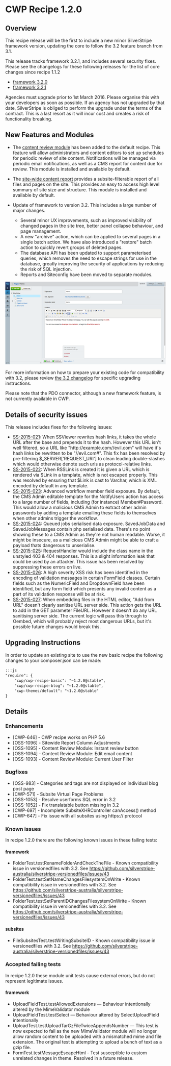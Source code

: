 # CWP Recipe 1.2.0

## Overview

This recipe release will be the first to include a new minor SilverStripe framework version, updating the core 
to follow the 3.2 feature branch from 3.1.

This release tracks framework 3.2.1, and includes several security fixes.
Please see the changelogs for these following releases for the list of core changes since recipe 1.1.2

 * [framework 3.2.0](https://docs.silverstripe.org/en/3.2/changelogs/3.2.0/)
 * [framework 3.2.1](https://docs.silverstripe.org/en/3.2/changelogs/3.2.1/)

Agencies must upgrade prior to 1st March 2016. Please organise this with your developers as soon as possible.
If an agency has not upgraded by that date, SilverStripe is obliged to perform the upgrade under the terms of
the contract. This is a last resort as it will incur cost and creates a risk of functionality breaking.


## New Features and Modules

* The [content review module](https://github.com/silverstripe/silverstripe-contentreview) has been added to
  the default recipe. This feature will allow administrators and content editors to set up schedules
  for periodic review of site content. Notifications will be managed via periodic email notifications,
  as well as a CMS report for content due for review. This module is installed and available by default.
   
* The [site-wide content report](https://github.com/silverstripe/silverstripe-sitewidecontent-report)
  provides a subsite-filterable report of all files and pages on the site. This provides an easy to access
  high level summary of site size and structure. This module is installed and available by default.

* Update of framework to version 3.2. This includes a large number of major changes.
  - Several minor UX improvements, such as improved visibility of changed pages in the site tree,
    better panel collapse behaviour, and page management.
  - A new "archive" action, which can be applied to several pages in a single batch action. We have also
    introduced a "restore" batch action to quickly revert groups of deleted pages.
  - The database API has been updated to support parameterised queries, which removes the need to escape strings
    for use in the database, greatly improving the security of applications by reducing the risk of SQL injection.
  - Reports and Siteconfig have been moved to separate modules.

![3.2 screenshot](_images/recipe_1.2.0_3.2_framework.png)

For more information on how to prepare your existing code for compatibility with 3.2, please review
[the 3.2 changelog](https://docs.silverstripe.org/en/3.2/changelogs/3.2.0/) for specific upgrading instructions.

Please note that the PDO connector, although a new framework feature, is not currently available in CWP.

## Details of security issues

This release includes fixes for the following issues:

 * [SS-2015-021](http://www.silverstripe.org/download/security-releases/ss-2015-021/): When SSViewer rewrites hash
   links, it takes the whole URL after the base and prepends it to the hash. However this URL isn't well filtered,
   so a URL like "http&#58;//example.com//evil.com" will have it's hash links be rewritten to be "//evil.com#". This
   fix has been resolved by pre-filtering $_SERVER['REQUEST_URI'] to clean leading double-slashes which would
   otherwise denote such urls as protocol-relative links.
 * [SS-2015-022](http://www.silverstripe.org/download/security-releases/ss-2015-022/): When RSSLink is created it
   is given a URL which is rendered via $Link in a template, which is not escaped properly. This was resolved by
   ensuring that $Link is cast to Varchar, which is XML encoded by default in any template.
 * [SS-2015-023](http://www.silverstripe.org/download/security-releases/ss-2015-023/): Advanced workflow member
   field exposure. By default, the CMS Admin editable template for the NotifyUsers action has access to a large
   number of fields, including (for instance) Member#Password. This would allow a malicious CMS Admin to extract
   other admin passwords by adding a template emailing these fields to themselves when other admins trigger the
   workflow.
 * [SS-2015-024](http://www.silverstripe.org/download/security-releases/ss-2015-024/): Queued jobs serialised
   data exposure. SavedJobData and SavedJobMessages contain php serialised data. There's no point showing these
   to a CMS Admin as they're not human readable. Worse, it might be insecure, as a malicious CMS Admin might be
   able to craft a payload thats dangerous to unserialise.
 * [SS-2015-025](http://www.silverstripe.org/download/security-releases/ss-2015-025/): RequestHandler would
   include the class name in the unstyled 403 & 404 responses. This is a slight information leak that could
   be used by an attacker. This issue has been resolved by suppressing these errors on live.
 * [SS-2015-026](http://www.silverstripe.org/download/security-releases/ss-2015-026/): A high severity XSS
   risk has been identified in the encoding of validation messages in certain FormField classes. Certain
   fields such as the NumericField and DropdownField have been identified, but any form field which presents
   any invalid content as a part of its validation response will be at risk.
 * [SS-2015-027](http://www.silverstripe.org/download/security-releases/ss-2015-027/): When embedding files
   in the HTML editor, "Add from URL" doesn't clearly sanitise URL server side. This action gets the URL to
   add in the GET parameter FileURL. However it doesn't do any URL sanitising server side. The current logic
   will pass this through to Oembed, which will probably reject most dangerous URLs, but it's possible future
   changes would break this.


## Upgrading Instructions

In order to update an existing site to use the new basic recipe the following changes to your composer.json
can be made:

	:::js
	"require": {
		"cwp/cwp-recipe-basic": "~1.2.0@stable",
		"cwp/cwp-recipe-blog": "~1.2.0@stable",
		"cwp-themes/default": "~1.2.0@stable"
	}

## Details

### Enhancements

 * [CWP-646] - CWP recipe works on PHP 5.6
 * [OSS-1096] - Sitewide Report Column Adjustments
 * [OSS-1095] - Content Review Module: Instant review button
 * [OSS-1094] - Content Review Module: Edit email content
 * [OSS-1093] - Content Review Module: Current User Filter

### Bugfixes

 * [OSS-983] - Categories and tags are not displayed on individual blog post page
 * [CWP-571] - Subsite Virtual Page Problems
 * [OSS-1053] - Resolve userforms SQL error in 3.2
 * [OSS-1052] - Fix translatable button missing in 3.2
 * [CWP-697] - Incomplete SubsiteXHRController canAccess() method
 * [CWP-647] - Fix issue with all subsites using https:// protocol

### Known issues

In recipe 1.2.0 there are the following known issues in these failing tests:

#### framework

 * FolderTest.testRenameFolderAndCheckTheFile - Known compatibility issue in versionedfiles
   with 3.2. See https://github.com/silverstripe-australia/silverstripe-versionedfiles/issues/43
 * FolderTest.testSetNameChangesFilesystemOnWrite - Known compatibility issue in versionedfiles
   with 3.2. See https://github.com/silverstripe-australia/silverstripe-versionedfiles/issues/43
 * FolderTest.testSetParentIDChangesFilesystemOnWrite - Known compatibility issue in versionedfiles
   with 3.2. See https://github.com/silverstripe-australia/silverstripe-versionedfiles/issues/43

#### subsites

 * FileSubsitesTest.testWritingSubsiteID - Known compatibility issue in versionedfiles
   with 3.2. See https://github.com/silverstripe-australia/silverstripe-versionedfiles/issues/43

### Accepted failing tests

In recipe 1.2.0 these module unit tests cause external errors, but do not represent legitimate issues.

#### framework

 * UploadFieldTest.testAllowedExtensions — Behaviour intentionally altered by the MimeValidator module
 * UploadFieldTest.testSelect — Behaviour altered by SelectUploadField intentionally
 * UploadTest.testUploadTarGzFileTwiceAppendsNumber — This test is now expected
   to fail as the new MimeValidator module will no longer allow random content to
   be uploaded with a mismatched mime and file extension. The original test is
   attempting to upload a bunch of text as a gzip file.
 * FormTest.testMessageEscapeHtml - Test susceptible to custom unrelated changes in theme.
   Resolved in a future release.
